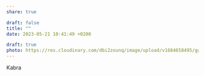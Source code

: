 ```yaml
---
share: true

draft: false
title: ""
date: 2023-05-21 10:41:49 +0200

draft: true
photo: https://res.cloudinary.com/dbi2zounq/image/upload/v1684658495/ggirt5jkln8lwplnjju5.jpg
---
```


Kabra
